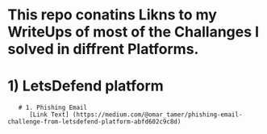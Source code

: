# This repo conatins Likns to my WriteUps of most of the Challanges I solved in diffrent Platforms.
# 1) LetsDefend platform
       # 1. Phishing Email
          [Link Text] (https://medium.com/@omar_tamer/phishing-email-challenge-from-letsdefend-platform-abfd602c9c8d) 
